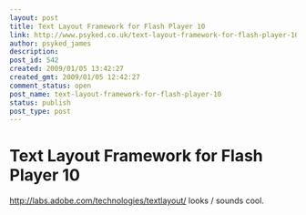 ```yaml
---
layout: post
title: Text Layout Framework for Flash Player 10
link: http://www.psyked.co.uk/text-layout-framework-for-flash-player-10/
author: psyked_james
description: 
post_id: 542
created: 2009/01/05 13:42:27
created_gmt: 2009/01/05 12:42:27
comment_status: open
post_name: text-layout-framework-for-flash-player-10
status: publish
post_type: post
---
```


# Text Layout Framework for Flash Player 10

<http://labs.adobe.com/technologies/textlayout/> looks / sounds cool.